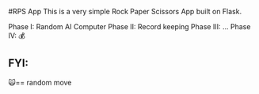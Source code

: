 #RPS App
This is a very simple Rock Paper Scissors App built on Flask. 

Phase I: Random AI Computer
Phase II: Record keeping
Phase III: ... 
Phase IV: 💰

## FYI:
🙀== random move
